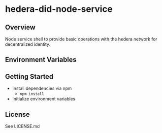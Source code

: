 # hedera-did-node-service

## Overview
Node service shell to provide basic operations with the hedera network for decentralized identity.


## Environment Variables


## Getting Started
* Install dependencies via npm
    * `npm install`
* Initialize environment variables
 


## License
See LICENSE.md

